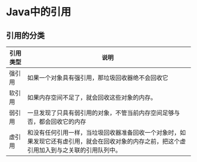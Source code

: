 # Java中的引用
## 引用的分类
| 引用类型 | 说明 |
| ---- | ---- |
| 强引用 | 如果一个对象具有强引用，那垃圾回收器绝不会回收它 |
| 软引用 | 如果内存空间不足了，就会回收这些对象的内存。|
| 弱引用 | 一旦发现了只具有弱引用的对象，不管当前内存空间足够与否，都会回收它的内存 |
| 虚引用 | 和没有任何引用一样，当垃圾回收器准备回收一个对象时，如果发现它还有虚引用，就会在回收对象的内存之前，把这个虚引用加入到与之关联的引用队列中。|
